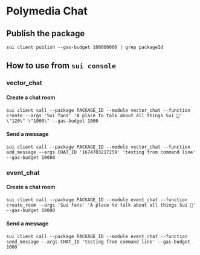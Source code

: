 # Polymedia Chat

## Publish the package
```
sui client publish --gas-budget 100000000 | grep packageId
```

## How to use from `sui console`

### vector_chat
#### Create a chat room
```
sui client call --package PACKAGE_ID --module vector_chat --function create --args 'Sui fans' 'A place to talk about all things Sui 🌊' \"120\" \"1000\" --gas-budget 1000
```

#### Send a message
```
sui client call --package PACKAGE_ID --module vector_chat --function add_message --args CHAT_ID '1674703217259' 'testing from command line' --gas-budget 10000
```

### event_chat
#### Create a chat room
```
sui client call --package PACKAGE_ID --module event_chat --function create_room --args 'Sui fans' 'A place to talk about all things Sui 🌊' --gas-budget 10000
```

#### Send a message
```
sui client call --package PACKAGE_ID --module event_chat --function send_message --args CHAT_ID 'testing from command line' --gas-budget 1000
```
